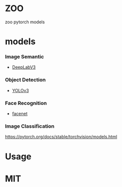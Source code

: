 # ZOO

zoo pytorch models

# models

### Image Semantic
* [DeepLabV3](https://github.com/jfzhang95/pytorch-deeplab-xception)

### Object Detection
* [YOLOv3](https://github.com/eriklindernoren/PyTorch-YOLOv3)

### Face Recognition
* [facenet](https://github.com/timesler/facenet-pytorch)

### Image Classification

https://pytorch.org/docs/stable/torchvision/models.html

# Usage

# MIT
